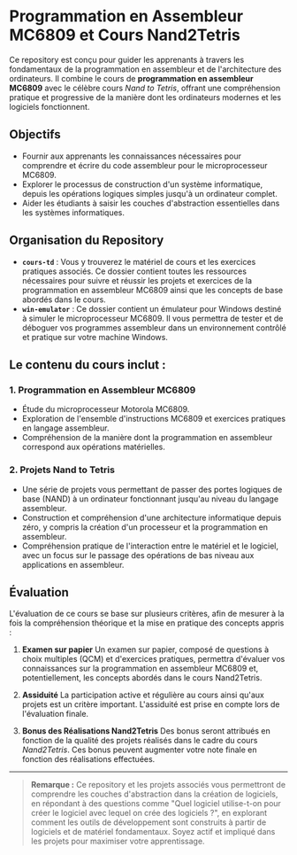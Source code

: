 # Programmation en Assembleur MC6809 et Cours Nand2Tetris

Ce repository est conçu pour guider les apprenants à travers les fondamentaux de la programmation en assembleur et de l'architecture des ordinateurs. Il combine le cours de **programmation en assembleur MC6809** avec le célèbre cours *Nand to Tetris*, offrant une compréhension pratique et progressive de la manière dont les ordinateurs modernes et les logiciels fonctionnent.

## Objectifs
- Fournir aux apprenants les connaissances nécessaires pour comprendre et écrire du code assembleur pour le microprocesseur MC6809.
- Explorer le processus de construction d'un système informatique, depuis les opérations logiques simples jusqu'à un ordinateur complet.
- Aider les étudiants à saisir les couches d'abstraction essentielles dans les systèmes informatiques.

## Organisation du Repository
- **`cours-td`** : Vous y trouverez le matériel de cours et les exercices pratiques associés. Ce dossier contient toutes les ressources nécessaires pour suivre et réussir les projets et exercices de la programmation en assembleur MC6809 ainsi que les concepts de base abordés dans le cours.
- **`win-emulator`** : Ce dossier contient un émulateur pour Windows destiné à simuler le microprocesseur MC6809. Il vous permettra de tester et de déboguer vos programmes assembleur dans un environnement contrôlé et pratique sur votre machine Windows.

## Le contenu du cours inclut :
### 1. Programmation en Assembleur MC6809
- Étude du microprocesseur Motorola MC6809.
- Exploration de l'ensemble d'instructions MC6809 et exercices pratiques en langage assembleur.
- Compréhension de la manière dont la programmation en assembleur correspond aux opérations matérielles.

### 2. Projets Nand to Tetris
- Une série de projets vous permettant de passer des portes logiques de base (NAND) à un ordinateur fonctionnant jusqu'au niveau du langage assembleur.
- Construction et compréhension d'une architecture informatique depuis zéro, y compris la création d'un processeur et la programmation en assembleur.
- Compréhension pratique de l'interaction entre le matériel et le logiciel, avec un focus sur le passage des opérations de bas niveau aux applications en assembleur.

## Évaluation
L'évaluation de ce cours se base sur plusieurs critères, afin de mesurer à la fois la compréhension théorique et la mise en pratique des concepts appris :

1. **Examen sur papier** 
   Un examen sur papier, composé de questions à choix multiples (QCM) et d'exercices pratiques, permettra d'évaluer vos connaissances sur la programmation en assembleur MC6809 et, potentiellement, les concepts abordés dans le cours Nand2Tetris.

2. **Assiduité**
   La participation active et régulière au cours ainsi qu'aux projets est un critère important. L'assiduité est prise en compte lors de l'évaluation finale.

3. **Bonus des Réalisations Nand2Tetris**
   Des bonus seront attribués en fonction de la qualité des projets réalisés dans le cadre du cours *Nand2Tetris*. Ces bonus peuvent augmenter votre note finale en fonction des réalisations effectuées.

---

> **Remarque :** Ce repository et les projets associés vous permettront de comprendre les couches d'abstraction dans la création de logiciels, en répondant à des questions comme "Quel logiciel utilise-t-on pour créer le logiciel avec lequel on crée des logiciels ?", en explorant comment les outils de développement sont construits à partir de logiciels et de matériel fondamentaux. Soyez actif et impliqué dans les projets pour maximiser votre apprentissage.


